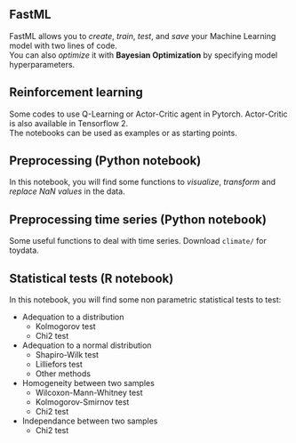 ## FastML
FastML allows you to *create*, *train*, *test*, and *save* your Machine Learning model with two lines of code.  
You can also *optimize* it with **Bayesian Optimization** by specifying model hyperparameters.

## Reinforcement learning
Some codes to use Q-Learning or Actor-Critic agent in Pytorch. Actor-Critic is also available in Tensorflow 2.  
The notebooks can be used as examples or as starting points.


## Preprocessing (Python notebook)
In this notebook, you will find some functions to *visualize*, *transform* and *replace NaN values* in the data.

## Preprocessing time series (Python notebook)
Some useful functions to deal with time series. Download `climate/` for toydata.  

## Statistical tests (R notebook)
In this notebook, you will find some non parametric statistical tests to test:

* Adequation to a distribution
    * Kolmogorov test
    * Chi2 test
* Adequation to a normal distribution
    * Shapiro-Wilk test
    * Lilliefors test
    * Other methods
* Homogeneity between two samples
    * Wilcoxon-Mann-Whitney test
    * Kolmogorov-Smirnov test
    * Chi2 test
* Independance between two samples
    * Chi2 test

<!--
**clemtarge/clemtarge** is a ✨ _special_ ✨ repository because its `README.md` (this file) appears on your GitHub profile.

Here are some ideas to get you started:

- 🔭 I’m currently working on ...
- 🌱 I’m currently learning ...
- 👯 I’m looking to collaborate on ...
- 🤔 I’m looking for help with ...
- 💬 Ask me about ...
- 📫 How to reach me: ...
- 😄 Pronouns: ...
- ⚡ Fun fact: ...
-->
